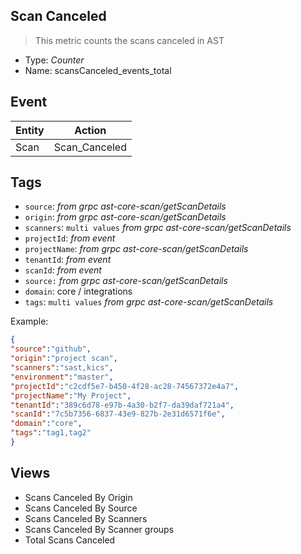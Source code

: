 ## Scan Canceled
> This metric counts the scans canceled in AST

- Type: *Counter*
- Name: scansCanceled_events_total

## Event
| Entity        | Action |
| ------------- | ------------- |
| Scan          | Scan_Canceled  |

## Tags

- `source`:        *from grpc ast-core-scan/getScanDetails*
- `origin`:        *from grpc ast-core-scan/getScanDetails*
- `scanners`:      `multi values` *from grpc ast-core-scan/getScanDetails*
- `projectId`:     *from event*
- `projectName`:   *from grpc ast-core-scan/getScanDetails*
- `tenantId`:      *from event*
- `scanId`:        *from event* 
- `source:`        *from grpc ast-core-scan/getScanDetails*
- `domain`:        core / integrations
- `tags`:         `multi values`   *from grpc ast-core-scan/getScanDetails*



Example:

```json
{
"source":"github",
"origin":"project scan",
"scanners":"sast,kics",
"environment":"master",
"projectId":"c2cdf5e7-b450-4f28-ac28-74567372e4a7",
"projectName":"My Project",
"tenantId":"389c6d78-e97b-4a30-b2f7-da39daf721a4",
"scanId":"7c5b7356-6837-43e9-827b-2e31d6571f6e",
"domain":"core",
"tags":"tag1,tag2"
} 
```

## Views 
- Scans Canceled  By Origin 
- Scans Canceled  By Source
- Scans Canceled  By Scanners
- Scans Canceled  By Scanner groups
- Total Scans Canceled


 
